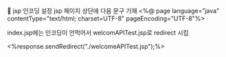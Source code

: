 📌 jsp 인코딩 설정
jsp 페이지 상단에 다음 문구 기재
<%@ page language="java" contentType="text/html; charset=UTF-8"
pageEncoding="UTF-8"%>

index.jsp에는 인코딩이 안먹어서 welcomAPITest.jsp로 redirect 시킴

<!DOCTYPE html>
<html>
    <head>
        <meta http-equiv="Content-Type" content="text/html; charset=UTF-8" />
        <title>Document</title>
    </head>
    <body>
        <%response.sendRedirect("./welcomeAPITest.jsp");%>
    </body>
</html>